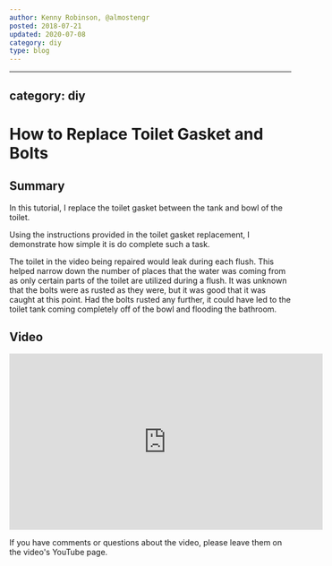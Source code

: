 ```yaml
---
author: Kenny Robinson, @almostengr
posted: 2018-07-21
updated: 2020-07-08
category: diy
type: blog
---
```


---
category: diy
---
# How to Replace Toilet Gasket and Bolts

## Summary

In this tutorial, I replace the toilet gasket between the tank and bowl of the toilet. 

Using the instructions provided in the toilet gasket replacement, I demonstrate how simple it is do complete such a task. 

The toilet in the video being repaired would leak during each flush. This helped narrow down 
the number of places that the water was coming from as only certain parts of the toilet are 
utilized during a flush.  It was unknown that the bolts were as rusted as they were, but it 
was good that it was caught at this point. Had the bolts rusted any further, it could have 
led to the toilet tank coming completely off of the bowl and flooding the bathroom. 

## Video

<iframe width="560" height="315" src="https://www.youtube.com/embed/Ju0myotZnXU" frameborder="0" 
allow="autoplay; encrypted-media" allowfullscreen></iframe>
 
If you have comments or questions about the video, please leave them on the video's YouTube page.
